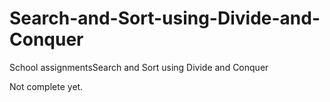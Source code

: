 # Search-and-Sort-using-Divide-and-Conquer
School assignmentsSearch and Sort using Divide and Conquer

Not complete yet.
